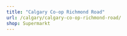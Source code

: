 ```yaml
---
title: "Calgary Co-op Richmond Road"
url: /calgary/calgary-co-op-richmond-road/
shop: Supermarkt
---
```

